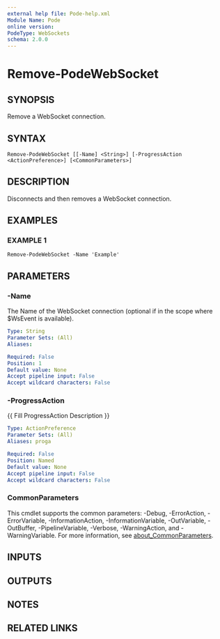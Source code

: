 ```yaml
---
external help file: Pode-help.xml
Module Name: Pode
online version:
PodeType: WebSockets
schema: 2.0.0
---
```


# Remove-PodeWebSocket

## SYNOPSIS
Remove a WebSocket connection.

## SYNTAX

```
Remove-PodeWebSocket [[-Name] <String>] [-ProgressAction <ActionPreference>] [<CommonParameters>]
```

## DESCRIPTION
Disconnects and then removes a WebSocket connection.

## EXAMPLES

### EXAMPLE 1
```
Remove-PodeWebSocket -Name 'Example'
```

## PARAMETERS

### -Name
The Name of the WebSocket connection (optional if in the scope where $WsEvent is available).

```yaml
Type: String
Parameter Sets: (All)
Aliases:

Required: False
Position: 1
Default value: None
Accept pipeline input: False
Accept wildcard characters: False
```

### -ProgressAction
{{ Fill ProgressAction Description }}

```yaml
Type: ActionPreference
Parameter Sets: (All)
Aliases: proga

Required: False
Position: Named
Default value: None
Accept pipeline input: False
Accept wildcard characters: False
```

### CommonParameters
This cmdlet supports the common parameters: -Debug, -ErrorAction, -ErrorVariable, -InformationAction, -InformationVariable, -OutVariable, -OutBuffer, -PipelineVariable, -Verbose, -WarningAction, and -WarningVariable. For more information, see [about_CommonParameters](http://go.microsoft.com/fwlink/?LinkID=113216).

## INPUTS

## OUTPUTS

## NOTES

## RELATED LINKS
